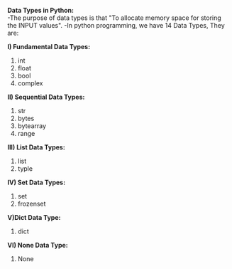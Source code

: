 **Data Types in Python:**<br>
-The purpose of data types is that "To allocate memory space for storing the INPUT values".
-In python programming, we have 14 Data Types, They are:

**I) Fundamental Data Types:**
1. int
2. float
3. bool
4. complex

**II) Sequential Data Types:**
1. str
2. bytes
3. bytearray
4. range

**III) List Data Types:**
1. list
2. typle

**IV) Set Data Types:**
1. set
2. frozenset

**V)Dict Data Type:**
1. dict

**VI) None Data Type:**
1. None

